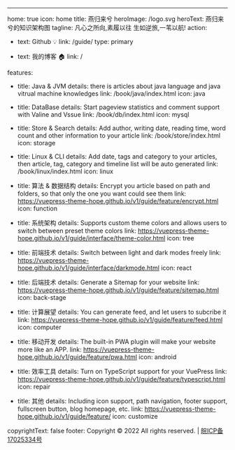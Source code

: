 ---
home: true
icon: home
title: 燕归来兮
heroImage: /logo.svg
heroText: 燕归来兮的知识架构图
tagline: 凡心之所向,素履以往 生如逆旅,一苇以航!
action:
  - text: Github 💡
    link: /guide/
    type: primary

  - text: 我的博客 🏠
    link: /

features:
  - title: Java & JVM 
    details: there is articles about java language and java vitrual machine knowledges
    link: /book/java/index.html
    icon: java

  - title: DataBase
    details: Start pageview statistics and comment support with Valine and Vssue
    link: /book/db/index.html
    icon: mysql

  - title: Store & Search
    details: Add author, writing date, reading time, word count and other information to your article
    link: /book/store/index.html
    icon: storage

  - title: Linux & CLI
    details: Add date, tags and category to your articles, then article, tag, category and timeline list will be auto generated
    link: /book/linux/index.html
    icon: linux

  - title: 算法 & 数据结构
    details: Encrypt you article based on path and folders, so that only the one you want could see them
    link: https://vuepress-theme-hope.github.io/v1/guide/feature/encrypt.html
    icon: function

  - title: 系统架构
    details: Supports custom theme colors and allows users to switch between preset theme colors
    link: https://vuepress-theme-hope.github.io/v1/guide/interface/theme-color.html
    icon: tree

  - title: 前端技术
    details: Switch between light and dark modes freely
    link: https://vuepress-theme-hope.github.io/v1/guide/interface/darkmode.html
    icon: react

  - title: 后端技术
    details: Generate a Sitemap for your website
    link: https://vuepress-theme-hope.github.io/v1/guide/feature/sitemap.html
    icon: back-stage

  - title: 计算展望
    details: You can generate feed, and let users to subcribe it
    link: https://vuepress-theme-hope.github.io/v1/guide/feature/feed.html
    icon: computer

  - title: 移动开发
    details: The built-in PWA plugin will make your website more like an APP.
    link: https://vuepress-theme-hope.github.io/v1/guide/feature/pwa.html
    icon: android

  - title: 效率工具
    details: Turn on TypeScript support for your VuePress
    link: https://vuepress-theme-hope.github.io/v1/guide/feature/typescript.html
    icon: repair

  - title: 其他
    details: Including icon support, path navigation, footer support, fullscreen button, blog homepage, etc.
    link: https://vuepress-theme-hope.github.io/v1/guide/feature/
    icon: customize

copyrightText: false
footer: Copyright © 2022 All rights reserved. | <a href="https://beian.miit.gov.cn/"> 皖ICP备17025334号
